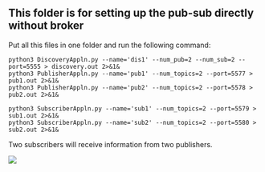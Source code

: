 ## This folder is for setting up the pub-sub directly without broker

Put all this files in one folder and run the following command:

```linux
python3 DiscoveryAppln.py --name='dis1' --num_pub=2 --num_sub=2 --port=5555 > discovery.out 2>&1&
python3 PublisherAppln.py --name='pub1' --num_topics=2 --port=5577 > pub1.out 2>&1&
python3 PublisherAppln.py --name='pub2' --num_topics=2 --port=5578 > pub2.out 2>&1&

python3 SubscriberAppln.py --name='sub1' --num_topics=2 --port=5579 > sub1.out 2>&1&
python3 SubscriberAppln.py --name='sub2' --num_topics=2 --port=5580 > sub2.out 2>&1&
```

Two subscribers will receive information from two publishers.


![](./img/direct.png)
